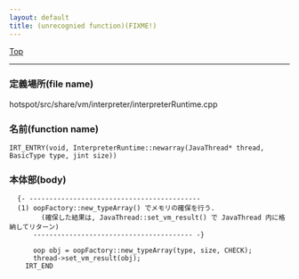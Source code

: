 ```yaml
---
layout: default
title: (unrecognied function)(FIXME!)
---
```

[Top](../index.html)

--- 
### 定義場所(file name)
hotspot/src/share/vm/interpreter/interpreterRuntime.cpp

### 名前(function name)
```
IRT_ENTRY(void, InterpreterRuntime::newarray(JavaThread* thread, BasicType type, jint size))
```

### 本体部(body)
```
  {- -------------------------------------------
  (1) oopFactory::new_typeArray() でメモリの確保を行う.
        (確保した結果は, JavaThread::set_vm_result() で JavaThread 内に格納してリターン)
      ---------------------------------------- -}

	  oop obj = oopFactory::new_typeArray(type, size, CHECK);
	  thread->set_vm_result(obj);
	IRT_END
	
```


